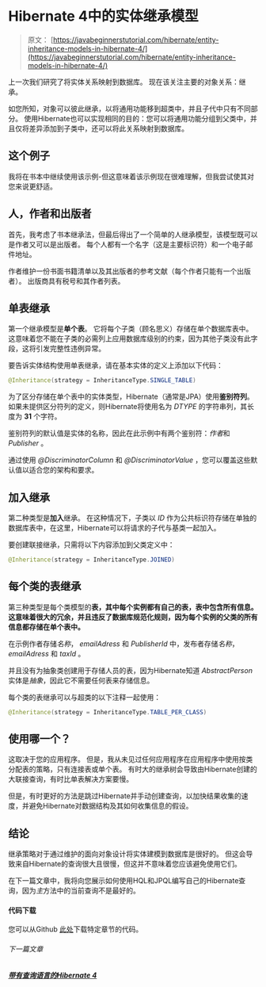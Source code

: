 # Hibernate 4中的实体继承模型

> 原文： [https://javabeginnerstutorial.com/hibernate/entity-inheritance-models-in-hibernate-4/](https://javabeginnerstutorial.com/hibernate/entity-inheritance-models-in-hibernate-4/)

上一次我们研究了将实体关系映射到数据库。 现在该关注主要的对象关系：继承。

如您所知，对象可以彼此继承，以将通用功能移到超类中，并且子代中只有不同部分。 使用Hibernate也可以实现相同的目的：您可以将通用功能分组到父类中，并且仅将差异添加到子类中，还可以将此关系映射到数据库。

## 这个例子

我将在书本中继续使用该示例-但这意味着该示例现在很难理解，但我尝试使其对您来说更舒适。

## 人，作者和出版者

首先，我考虑了书本继承法，但最后得出了一个简单的人继承模型，该模型既可以是作者又可以是出版者。 每个人都有一个名字（这是主要标识符）和一个电子邮件地址。

作者维护一份书面书籍清单以及其出版者的参考文献（每个作者只能有一个出版者）。 出版商具有税号和其作者列表。

## 单表继承

第一个继承模型是**单个表**。 它将每个子类（顾名思义）存储在单个数据库表中。 这意味着您不能在子类的必需列上应用数据库级别的约束，因为其他子类没有此字段，这将引发完整性违例异常。

要告诉实体结构使用单表继承，请在基本实体的定义上添加以下代码：

```java
@Inheritance(strategy = InheritanceType.SINGLE_TABLE)
```

为了区分存储在单个表中的实体类型，Hibernate（通常是JPA）使用**鉴别符列**。 如果未提供区分符列的定义，则Hibernate将使用名为 *DTYPE* 的字符串列，其长度为 **31** 个字符。

鉴别符列的默认值是实体的名称，因此在此示例中有两个鉴别符：*作者*和 *Publisher* 。

通过使用 *@DiscriminatorColumn* 和 *@DiscriminatorValue* ，您可以覆盖这些默认值以适合您的架构和要求。

## 加入继承

第二种类型是**加入**继承。 在这种情况下，子类以 *ID* 作为公共标识符存储在单独的数据库表中，在这里，Hibernate可以将请求的子代与基类一起加入。

要创建联接继承，只需将以下内容添加到父类定义中：

```java
@Inheritance(strategy = InheritanceType.JOINED)
```

## 每个类的表继承

第三种类型是每个类模型的**表，其中每个实例都有自己的表，表中包含所有信息。 这意味着很大的冗余，并且违反了数据库规范化规则，因为每个实例的父类的所有信息都存储在单个表中。**

在示例作者存储*名称*， *emailAdress* 和 *PublisherId* 中，发布者存储*名称*， *emailAdress* 和 *taxId* 。

并且没有为抽象类创建用于存储人员的表，因为Hibernate知道 *AbstractPerson* 实体是*抽象*，因此它不需要任何表来存储信息。

每个类的表继承可以与超类的以下注释一起使用：

```java
@Inheritance(strategy = InheritanceType.TABLE_PER_CLASS)
```

## 使用哪一个？

这取决于您的应用程序。 但是，我从未见过任何应用程序在应用程序中使用按类分配表的策略，只有连接表或单个表。 有时大的继承树会导致由Hibernate创建的大联接查询，有时比单表解决方案要慢。

但是，有时更好的方法是跳过Hibernate并手动创建查询，以加快结果收集的速度，并避免Hibernate对数据结构及其如何收集信息的假设。

## 结论

继承策略对于通过维护的面向对象设计将实体建模到数据库是很好的。 但这会导致来自Hibernate的查询很大且很慢，但这并不意味着您应该避免使用它们。

在下一篇文章中，我将向您展示如何使用HQL和JPQL编写自己的Hibernate查询，因​​为*主*方法中的当前查询不是最好的。

#### 代码下载

您可以从Github [此处](https://github.com/JBTAdmin/Hibernate)下载特定章节的代码。

###### 下一篇文章

##### [带有查询语言的Hibernate 4](https://javabeginnerstutorial.com/hibernate/hibernate-4-with-query-languages/ "Hibernate 4 with Query languages")